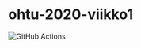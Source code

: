 # ohtu-2020-viikko1

![GitHub Actions](https://github.com/sainioan/ohtu-2020-viikko1/workflows/Java%CI%with%Gradle/badge.svg)
